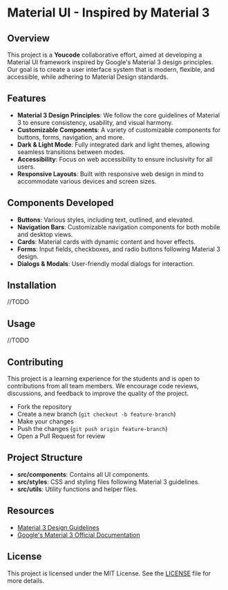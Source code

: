 # Material UI - Inspired by Material 3

## Overview

This project is a **Youcode** collaborative effort, aimed at developing a Material UI framework inspired by Google's Material 3 design principles. Our goal is to create a user interface system that is modern, flexible, and accessible, while adhering to Material Design standards.

## Features

- **Material 3 Design Principles**: We follow the core guidelines of Material 3 to ensure consistency, usability, and visual harmony.
- **Customizable Components**: A variety of customizable components for buttons, forms, navigation, and more.
- **Dark & Light Mode**: Fully integrated dark and light themes, allowing seamless transitions between modes.
- **Accessibility**: Focus on web accessibility to ensure inclusivity for all users.
- **Responsive Layouts**: Built with responsive web design in mind to accommodate various devices and screen sizes.

## Components Developed

- **Buttons**: Various styles, including text, outlined, and elevated.
- **Navigation Bars**: Customizable navigation components for both mobile and desktop views.
- **Cards**: Material cards with dynamic content and hover effects.
- **Forms**: Input fields, checkboxes, and radio buttons following Material 3 design.
- **Dialogs & Modals**: User-friendly modal dialogs for interaction.

## Installation

//TODO

## Usage

//TODO

## Contributing

This project is a learning experience for the students and is open to contributions from all team members. We encourage code reviews, discussions, and feedback to improve the quality of the project.

- Fork the repository
- Create a new branch (`git checkout -b feature-branch`)
- Make your changes
- Push the changes (`git push origin feature-branch`)
- Open a Pull Request for review

## Project Structure

- **src/components**: Contains all UI components.
- **src/styles**: CSS and styling files following Material 3 guidelines.
- **src/utils**: Utility functions and helper files.

## Resources

- [Material 3 Design Guidelines](https://m3.material.io/)
- [Google's Material 3 Official Documentation](https://m3.material.io/components)

## License

This project is licensed under the MIT License. See the [LICENSE](/blob/main/LICENSE) file for more details.